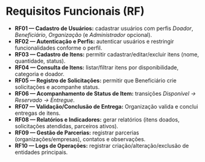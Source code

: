 
# Requisitos Funcionais (RF)

- **RF01 — Cadastro de Usuários:** cadastrar usuários com perfis *Doador*, *Beneficiário*, *Organização* (e *Administrador* opcional).
- **RF02 — Autenticação e Perfis:** autenticar usuários e restringir funcionalidades conforme o perfil.
- **RF03 — Cadastro de Itens:** permitir cadastrar/editar/excluir itens (nome, quantidade, status).
- **RF04 — Consulta de Itens:** listar/filtrar itens por disponibilidade, categoria e doador.
- **RF05 — Registro de Solicitações:** permitir que Beneficiário crie solicitações e acompanhe status.
- **RF06 — Acompanhamento de Status de Item:** transições *Disponível → Reservado → Entregue*.
- **RF07 — Validação/Conclusão de Entrega:** Organização valida e conclui entregas de itens.
- **RF08 — Relatórios e Indicadores:** gerar relatórios (itens doados, solicitações atendidas, parceiros ativos).
- **RF09 — Gestão de Parcerias:** registrar parcerias (organizações/empresas), contatos e observações.
- **RF10 — Logs de Operações:** registrar criação/alteração/exclusão de entidades principais.
